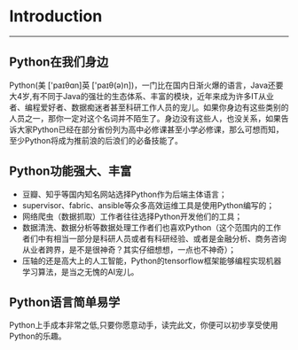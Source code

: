 # Introduction
---
## Python在我们身边
Python(美 ['paɪθɑn]英 ['paɪθ(ə)n])，一门比在国内日渐火爆的语言，Java还要大4岁,有不同于Java的强壮的生态体系、丰富的模块，近年来成为许多IT从业者、编程爱好者、数据痴迷者甚至科研工作人员的宠儿。如果你身边有这些类别的人员之一，那你一定对这个名词并不陌生了。身边没有这些人，也没关系，如果告诉大家Python已经在部分省份列为高中必修课甚至小学必修课，那么可想而知，至少Python将成为推前浪的后浪们的必备技能了。

## Python功能强大、丰富
- 豆瓣、知乎等国内知名网站选择Python作为后端主体语言；
- supervisor、fabric、ansible等众多高效运维工具是使用Python编写的；
- 网络爬虫（数据抓取）工作者往往选择Python开发他们的工具；
- 数据清洗、数据分析等数据处理工作者们也喜欢Python（这个范围内的工作者们中有相当一部分是科研人员或者有科研经验、或者是金融分析、商务咨询从业者跨界，是不是很神奇？其实仔细想想，一点也不神奇）；
- 压轴的还是高大上的人工智能，Python的tensorflow框架能够编程实现机器学习算法，是当之无愧的AI宠儿。

## Python语言简单易学
Python上手成本非常之低,只要你愿意动手，读完此文，你便可以初步享受使用Python的乐趣。

